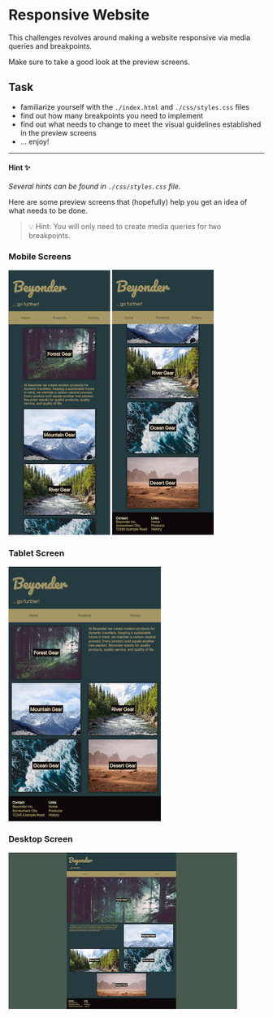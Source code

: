 # Responsive Website

This challenges revolves around making a website responsive via media queries and breakpoints.

Make sure to take a good look at the preview screens.

## Task

- familiarize yourself with the `./index.html` and `./css/styles.css` files
- find out how many breakpoints you need to implement
- find out what needs to change to meet the visual guidelines established in the preview screens
- ... enjoy!

---

#### Hint ✨

_Several hints can be found in `./css/styles.css` file._

Here are some preview screens that (hopefully) help you get an idea of what needs to be done.

> 💡 Hint: You will only need to create media queries for two breakpoints.

### Mobile Screens

![Mobile - 1](assets/mobile_1.png) ![Mobile - 2](assets/mobile_2.png)

### Tablet Screen

![Tablet](assets/tablet.png)

### Desktop Screen

![Desktop](assets/desktop.png)
